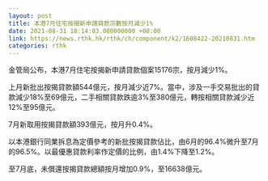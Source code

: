 ```yaml
---
layout: post
title: 本港7月住宅按揭新申請貸款宗數按月減少1%
date: 2021-08-31 18:14:03.000000000 +08:00
link: https://news.rthk.hk/rthk/ch/component/k2/1608422-20210831.htm
categories: rthk
---
```


金管局公布，本港7月住宅按揭新申請貸款個案15176宗，按月減少1%。

上月新批出按揭貸款額544億元，按月減少近7%。當中，涉及一手交易批出的貸款減少18%至69億元，二手相關貸款跌逾3%至380億元，轉按相關貸款減少近12%至95億元。

7月新取用按揭貸款額393億元，按月升0.4%。

以本港銀行同業拆息為定價參考的新批按揭貸款佔比，由6月的96.4%微升至7月的96.5%。以最優惠貸款利率作定價的比例，由1.4%下降至1.2%。

至7月底，未償還按揭貸款總額按月增加0.9%，至16638億元。
